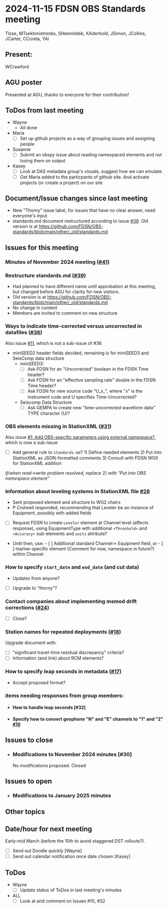 # 2024-11-15 FDSN OBS Standards meeting

TIsse, MTsekhmistrenko, SHemmlebb, KAderhold, JSimon, JCollins, JCarter, CCorela, YAi
## Present: 
WCrawford

## AGU poster
Presented at AGU, thanks to everyone for their contribution!

## ToDos from last meeting
- Wayne
    - All done
- Maria
    - [ ] Set up github projects as a way of grouping issues and assigning people
- Susanne
    - [ ] Submit an obspy issue about reading namespaced elements and not losing them on output
- Kasey
    - [ ] Look at DAS metadata group's visuals, suggest how we can emulate.
    - [ ] Get Maria added to the particpants of github site.  And activate projects (or create a project) on our site

## Document/Issue changes since last meeting

- New "Thorny" issue label, for issues that have no clear answer, need everyone's input
- standards.md document restructured according to issue [#39](https://github.com/FDSN/OBS-standards/issues/39).
  Old version is at https://github.com/FDSN/OBS-standards/blob/main/other/_old/standards.md

## Issues for this meeting

### Minutes of November 2024 meeting ([#41](https://github.com/FDSN/OBS-standards/issues/41))

### Restructure standards.md ([#39](https://github.com/FDSN/OBS-standards/issues/39))
- Had planned to have different name until approbation at this meeting, but changed before AGU for clarity for new visitors.
- Old version is at https://github.com/FDSN/OBS-standards/blob/main/other/_old/standards.md
- No change in content
- Members are invited to comment on new structure

### Ways to indicate time-corrected versus uncorrected in datafiles ([#36](https://github.com/FDSN/OBS-standards/issues/36))

Also issue [#11](https://github.com/FDSN/OBS-standards/issues/11), which is not a sub-issue of #36

- miniSEED2 header fields decided, remaining is for miniSEED3 and SeisComp data structure
    - miniSEED3:
      - [ ] Ask FDSN for an "Uncorrected" boolean in the FDSN Time header?
      - [ ] Ask FDSN for an "effective sampling rate" double in the FDSN Time header?
      - [ ] Ask FDSN for new source code "U_x_", where "_x_" is the instrument code and U specifies Time-Uncorrected?
    - Seiscomp Data Structure
      - [ ] Ask GEMPA to create new "time-uncorrected waveform data" TYPE character (U)?

### OBS elements missing in StationXML ([#31](https://github.com/FDSN/OBS-standards/issues/31))

Also issue [#1: Add OBS-specific parameters using external namespace?](https://github.com/FDSN/OBS-standards/issues/1),
which is now a sub-issue

- [ ] Add general rule to ``standards.md``?
      1) Define needed elements
      2) Put into StationXML as JSON-formatted comments
      3) Consult with FDSN WGII for StationXML addition

*if/when read->write problem resolved, replace 2) with "Put into OBS namespace element"*

### Information about leveling systems in StationXML file [#28](https://github.com/FDSN/OBS-standards/issues/28)

- Sent proposed element and structure to WG2 chairs
- P Crotwell responded, recommending that Leveler be an instance of Equipment, possibly with added fields
- [ ] Request FDSN to create ``Leveler`` element at Channel level (affects response), using EquipmentType with
      additional ``<Threshold>`` and ``<Accuracy>`` sub-elements and ``units`` attribute?
- Until then, use:
      - [ ] Additional standard Channel-> Equipment field, or
      - [ ] marine-specific element (Comment for now, namespace in future?) within Channel

### How to specify ``start_date`` and ``end_date`` (and cut data)
- Updates from anyone?
- [ ] Upgrade to "thorny"?

### Contact companies about implementing msmod drift corrections ([#24](https://github.com/FDSN/OBS-standards/issues/24))
- [ ] Close?

### Station names for repeated deployments ([#18](https://github.com/FDSN/OBS-standards/issues/18))

Upgrade document with:
- [ ] "significant travel-time residual discrepancy" criteria?
- [ ] Information (and link) about RCM elements?

### How to specify leap seconds in metadata ([#17](https://github.com/FDSN/OBS-standards/issues/17))

- Accept proposed format?

### items needing responses from group members:
- #### How to handle leap seconds [#32]
- #### Specify how to convert geophone "N" and "E" channels to "1" and "2" [#10](https://github.com/FDSN/OBS-standards/issues/10)

## Issues to close

- ### Modifications to November 2024 minutes [#30]
  No modifications proposed.  Closed

## Issues to open

- ### Modifications to January 2025 minutes

## Other topics


## Date/hour for next meeting

Early-mid March (before the 10th to avoid staggered DST rollouts?).

- [ ] Send out Doodle quickly [Wayne]
- [ ] Send out calendar notification once date chosen [Kasey]

## ToDos

- Wayne
    - [ ] Update status of ToDos in last meeting's minutes
- ALL
    - [ ] Look at and comment on Issues #10, #32
